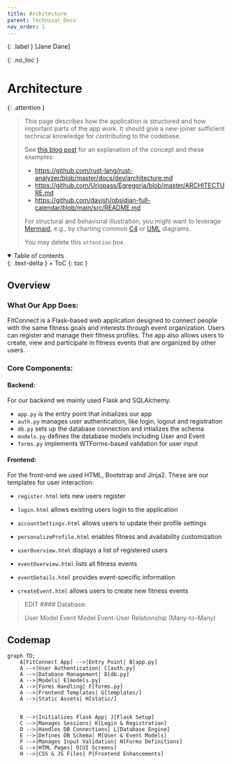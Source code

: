 ```yaml
---
title: Architecture
parent: Technical Docs
nav_order: 1
---
```


{: .label }
[Jane Dane]

{: .no_toc }
# Architecture

{: .attention }
> This page describes how the application is structured and how important parts of the app work. It should give a new-joiner sufficient technical knowledge for contributing to the codebase.
> 
> See [this blog post](https://matklad.github.io/2021/02/06/ARCHITECTURE.md.html) for an explanation of the concept and these examples:
>
> + <https://github.com/rust-lang/rust-analyzer/blob/master/docs/dev/architecture.md>
> + <https://github.com/Uriopass/Egregoria/blob/master/ARCHITECTURE.md>
> + <https://github.com/davish/obsidian-full-calendar/blob/main/src/README.md>
> 
> For structural and behavioral illustration, you might want to leverage [Mermaid](../ui-components.md), e.g., by charting common [C4](https://c4model.com/) or [UML](https://www.omg.org/spec/UML) diagrams.
> 
>
> You may delete this `attention` box.

<details open markdown="block">
{: .text-delta }
<summary>Table of contents</summary>
+ ToC
{: toc }
</details>

## Overview

### What Our App Does:

FitConnect is a Flask-based web application designed to connect people with the same fitness goals and interests through event organization. Users can register and manage their fitness profiles. The app also allows users to create, view and participate in fitness events that are organized by other users.

### Core Components:

#### Backend:

For our backend we mainly used Flask and SQLAlchemy. 

- `app.py` is the entry point that initializes our app
- `auth.py` manages user authentication, like login, logout and registration
- `db.py` sets up the database connection and intializes the schema
- `models.py` defines the database models including User and Event
- `forms.py` implements WTForms-based validation for user input

#### Frontend:

For the front-end we used HTML, Bootstrap and Jinja2. These are our templates for user interaction:

- `register.html` lets new users register

- `login.html` allows existing users login to the application

- `accountSettings.html` allows users to update their profile settings

- `personalizeProfile.html` enables fitness and availability customization

- `userOverview.html` displays a list of registered users

- `eventOverview.html` lists all fitness events

- `eventDetails.html` provides event-specific information

- `createEvent.html` allows users to create new fitness events

>EDIT #### Database:
>
>User Model
>Event Model
>Event-User Relationship (Many-to-Many)
## Codemap

```mermaid
graph TD;
    A[FitConnect App] -->|Entry Point| B[app.py]
    A -->|User Authentication| C[auth.py]
    A -->|Database Management| D[db.py]
    A -->|Models| E[models.py]
    A -->|Forms Handling| F[forms.py]
    A -->|Frontend Templates| G[templates/]
    A -->|Static Assets| H[static/]


    B -->|Initializes Flask App| J[Flask Setup]
    C -->|Manages Sessions| K[Login & Registration]
    D -->|Handles DB Connections| L[Database Engine]
    E -->|Defines DB Schema| M[User & Event Models]
    F -->|Manages Input Validation| N[Forms Definitions]
    G -->|HTML Pages| O[UI Screens]
    H -->|CSS & JS Files| P[Frontend Enhancements]
```